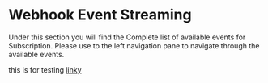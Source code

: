 # Webhook Event Streaming
Under this section you will find the Complete list of available events for Subscription. Please use to the left navigation pane to navigate through the available events.

this is for testing
[linky](assets/images/your-company-basic-information.png)
